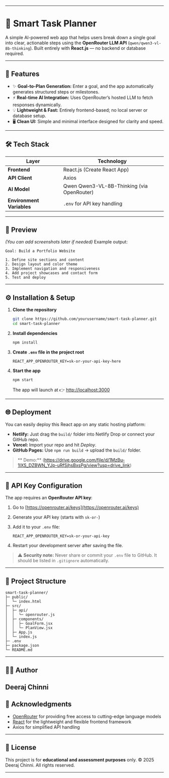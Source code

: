 
---

# 🧠 Smart Task Planner

A simple AI-powered web app that helps users break down a single goal into clear, actionable steps using the **OpenRouter LLM API** (`qwen/qwen3-vl-8b-thinking`).
Built entirely with **React.js** — no backend or database required.

---

## 🚀 Features

* ✨ **Goal-to-Plan Generation:** Enter a goal, and the app automatically generates structured steps or milestones.
* ⚡ **Real-time AI Integration:** Uses OpenRouter’s hosted LLM to fetch responses dynamically.
* 💡 **Lightweight & Fast:** Entirely frontend-based; no local server or database setup.
* 🖥️ **Clean UI:** Simple and minimal interface designed for clarity and speed.

---

## 🛠️ Tech Stack

| Layer                     | Technology                                 |
| ------------------------- | ------------------------------------------ |
| **Frontend**              | React.js (Create React App)                |
| **API Client**            | Axios                                      |
| **AI Model**              | Qwen Qwen3-VL-8B-Thinking (via OpenRouter) |
| **Environment Variables** | `.env` for API key handling                |

---

## 📸 Preview

*(You can add screenshots later if needed)*
Example output:

```
Goal: Build a Portfolio Website

1. Define site sections and content
2. Design layout and color theme
3. Implement navigation and responsiveness
4. Add project showcases and contact form
5. Test and deploy
```

---

## ⚙️ Installation & Setup

1. **Clone the repository**

   ```bash
   git clone https://github.com/yourusername/smart-task-planner.git
   cd smart-task-planner
   ```

2. **Install dependencies**

   ```bash
   npm install
   ```

3. **Create `.env` file in the project root**

   ```
   REACT_APP_OPENROUTER_KEY=sk-or-your-api-key-here
   ```

4. **Start the app**

   ```bash
   npm start
   ```

   The app will launch at 👉 [http://localhost:3000](http://localhost:3000)

---

## 🌐 Deployment

You can easily deploy this React app on any static hosting platform:

* **Netlify:** Just drag the `build/` folder into Netlify Drop or connect your GitHub repo.
* **Vercel:** Import your repo and hit *Deploy*.
* **GitHub Pages:** Use `npm run build` → upload the `build/` folder.

> ** Demo:** (https://drive.google.com/file/d/1MzBu-1lXS_DZBWN_YJp-uRfSjhsBxsPg/view?usp=drive_link)

---

## 🔐 API Key Configuration

The app requires an **OpenRouter API key**:

1. Go to [https://openrouter.ai/keys](https://openrouter.ai/keys)
2. Generate your API key (starts with `sk-or-`)
3. Add it to your `.env` file:

   ```
   REACT_APP_OPENROUTER_KEY=sk-or-your-api-key
   ```
4. Restart your development server after saving the file.

> ⚠️ **Security note:** Never share or commit your `.env` file to GitHub.
> It should be listed in `.gitignore` automatically.

---

## 🧩 Project Structure

```
smart-task-planner/
├─ public/
│  └─ index.html
├─ src/
│  ├─ api/
│  │  └─ openrouter.js
│  ├─ components/
│  │  ├─ GoalForm.jsx
│  │  └─ PlanView.jsx
│  ├─ App.js
│  └─ index.js
├─ .env
├─ package.json
└─ README.md
```

---

## 👨‍💻 Author

**Deeraj Chinni**
---

## 🙏 Acknowledgments

* [OpenRouter](https://openrouter.ai) for providing free access to cutting-edge language models
* [React](https://react.dev) for the lightweight and flexible frontend framework
* Axios for simplified API handling

---

## 📜 License

This project is for **educational and assessment purposes** only.
© 2025 Deeraj Chinni. All rights reserved.

---
